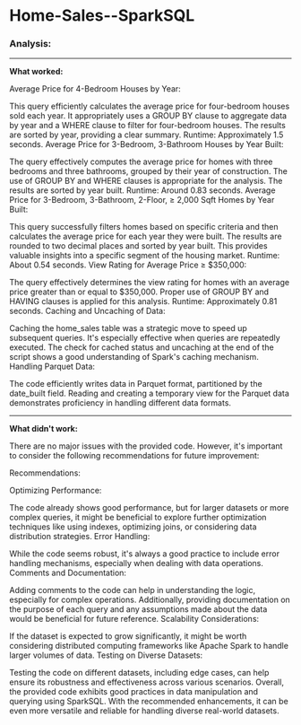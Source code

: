 # Home-Sales--SparkSQL

### Analysis:
---
<b>What worked:</b><br>

Average Price for 4-Bedroom Houses by Year:

This query efficiently calculates the average price for four-bedroom houses sold each year. It appropriately uses a GROUP BY clause to aggregate data by year and a WHERE clause to filter for four-bedroom houses. The results are sorted by year, providing a clear summary.
Runtime: Approximately 1.5 seconds.
Average Price for 3-Bedroom, 3-Bathroom Houses by Year Built:

The query effectively computes the average price for homes with three bedrooms and three bathrooms, grouped by their year of construction. The use of GROUP BY and WHERE clauses is appropriate for the analysis. The results are sorted by year built.
Runtime: Around 0.83 seconds.
Average Price for 3-Bedroom, 3-Bathroom, 2-Floor, ≥ 2,000 Sqft Homes by Year Built:

This query successfully filters homes based on specific criteria and then calculates the average price for each year they were built. The results are rounded to two decimal places and sorted by year built. This provides valuable insights into a specific segment of the housing market.
Runtime: About 0.54 seconds.
View Rating for Average Price ≥ $350,000:

The query effectively determines the view rating for homes with an average price greater than or equal to $350,000. Proper use of GROUP BY and HAVING clauses is applied for this analysis.
Runtime: Approximately 0.81 seconds.
Caching and Uncaching of Data:

Caching the home_sales table was a strategic move to speed up subsequent queries. It's especially effective when queries are repeatedly executed. The check for cached status and uncaching at the end of the script shows a good understanding of Spark's caching mechanism.
Handling Parquet Data:

The code efficiently writes data in Parquet format, partitioned by the date_built field. Reading and creating a temporary view for the Parquet data demonstrates proficiency in handling different data formats.


---
<b>What didn't work:</b><br>

There are no major issues with the provided code. However, it's important to consider the following recommendations for future improvement:

Recommendations:

Optimizing Performance:

The code already shows good performance, but for larger datasets or more complex queries, it might be beneficial to explore further optimization techniques like using indexes, optimizing joins, or considering data distribution strategies.
Error Handling:

While the code seems robust, it's always a good practice to include error handling mechanisms, especially when dealing with data operations.
Comments and Documentation:

Adding comments to the code can help in understanding the logic, especially for complex operations. Additionally, providing documentation on the purpose of each query and any assumptions made about the data would be beneficial for future reference.
Scalability Considerations:

If the dataset is expected to grow significantly, it might be worth considering distributed computing frameworks like Apache Spark to handle larger volumes of data.
Testing on Diverse Datasets:

Testing the code on different datasets, including edge cases, can help ensure its robustness and effectiveness across various scenarios.
Overall, the provided code exhibits good practices in data manipulation and querying using SparkSQL. With the recommended enhancements, it can be even more versatile and reliable for handling diverse real-world datasets.
